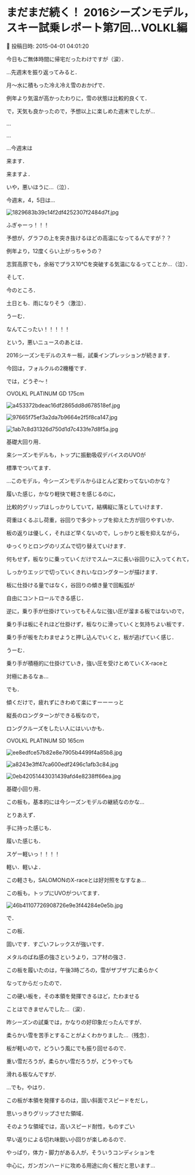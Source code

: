 # まだまだ続く！ 2016シーズンモデル，スキー試乗レポート第7回…VOLKL編

📅 投稿日時: 2015-04-01 04:01:20

今日もご無体時間に帰宅だったわけですが（涙）．





…先週末を振り返ってみると．


月～水に積もった冷え冷え雪のおかげで．


例年より気温が高かったわりに，雪の状態は比較的良くて．


で，天気も良かったので，予想以上に楽しめた週末でしたが…


…


…


…今週末は


来ます．


来ますよ．


いや，悪いほうに…（泣）．





今週末，4，5日は…




![1829683b39c14f2df4252307f2484d7f.jpg](images/1829683b39c14f2df4252307f2484d7f.jpg)




ふぎゃーっ！！！


予想が，グラフの上を突き抜けるほどの高温になってるんですが？？


例年より，12度くらい上がっちゃうの？


志賀高原でも，余裕でプラス10℃を突破する気温になるってことか…（泣）．


そして．


今のところ．


土日とも．雨になりそう（激泣）．


うーむ．


なんてこったい！！！！！





という，悪いニュースのあとは．


2016シーズンモデルのスキー板，試乗インプレッションが続きます．





今回は，フォルクルの2機種です．


では，どうぞ～！


[]()





○VOLKL PLATINUM GD 175cm







![a453372bdeac16df2865dd8d678518ef.jpg](images/a453372bdeac16df2865dd8d678518ef.jpg)









![97665f75ef3a2da7b9664e2f5f8ca147.jpg](images/97665f75ef3a2da7b9664e2f5f8ca147.jpg)









![1ab7c8d31326d750d1d7c433fe7d8f5a.jpg](images/1ab7c8d31326d750d1d7c433fe7d8f5a.jpg)







基礎大回り用．





来シーズンモデルも，トップに振動吸収デバイスのUVOが


標準でついてます．


…このモデル，今シーズンモデルからほとんど変わってないのかな？





履いた感じ，かなり軽快で軽さを感じるのに，


比較的グリップはしっかりしていて，結構縦に落としていけます．





荷重はくるぶし荷重，谷回りで多少トップを抑えた方が回りやすいか．


板の返りは優しく，それほど早くないので，しっかりと板を抑えながら，


ゆっくりとロングのリズムで切り替えていけます．


何もせず，板なりに乗っていくだけでスムースに長い谷回りに入ってくれて，


しっかりエッジで切っていくきれいなロングターンが描けます．


板に仕掛ける量ではなく，谷回りの傾き量で回転弧が


自由にコントロールできる感じ．





逆に，乗り手が仕掛けていってもそんなに強い圧が溜まる板ではないので，


乗り手は板にそれほど仕掛けず，板なりに滑っていくと気持ちよい板です．


乗り手が板をたわませようと押し込んでいくと，板が逃げていく感じ．





うーむ．


乗り手が積極的に仕掛けていき，強い圧を受けとめていくX-raceと


対極にあるなぁ…


でも．


傾くだけで，疲れずにきわめて楽にすーーーっと


縦長のロングターンができる板なので，


ロングクルーズをしたい人にはいいかも．


[]()





○VOLKL PLATINUM SD 165cm







![ee8edfce57b82e8e7905b4499f4a85b8.jpg](images/ee8edfce57b82e8e7905b4499f4a85b8.jpg)









![a8243e3ff47ca600edf2496c1afb3c84.jpg](images/a8243e3ff47ca600edf2496c1afb3c84.jpg)









![0eb42051443031439afd4e8238ff66ea.jpg](images/0eb42051443031439afd4e8238ff66ea.jpg)







基礎小回り用．


この板も，基本的には今シーズンモデルの継続なのかな…





とりあえず．


手に持った感じも．


履いた感じも．


スゲー軽いっ！！！！


軽い．軽いよ．


この軽さも，SALOMONのX-raceとは好対照をなすなぁ…





この板も，トップにUVOがついてます．




![46b41107726908726e9e3f44284e0e5b.jpg](images/46b41107726908726e9e3f44284e0e5b.jpg)







で．


この板．


固いです．すごいフレックスが強いです．


メタルのばね感の強さというより，コア材の強さ．


この板を履いたのは，午後3時ごろの，雪がザブザブに柔らかく


なってからだったので．


この硬い板を，その本領を発揮できるほど，たわませる


ことはできませんでした…（涙）．


昨シーズンの試乗では，かなりの好印象だったんですが．


柔らかい雪を苦手とすることがよくわかりました…（残念）．





板が軽いので，どういう風にでも振り回せるので．


重い雪だろうが，柔らかい雪だろうが，どうやっても


滑れる板なんですが．





…でも，やはり．


この板が本領を発揮するのは，固い斜面でスピードをだし，


思いっきりグリップさせた領域．


そのような領域では，高いスピード耐性，ものすごい


早い返りによる切れ味鋭い小回りが楽しめるので．


やっぱり，体力・脚力がある人が，そういうコンディションを


中心に，ガンガンハードに攻める用途に向く板だと思います…
